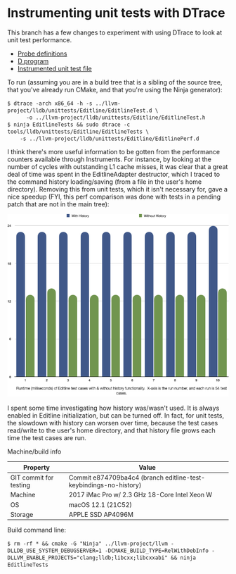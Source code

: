 # Instrumenting unit tests with DTrace

This branch has a few changes to experiment with using DTrace to look at unit test performance.

* [Probe definitions](lldb/unittests/Editline/EditlineTest.d)
* [D program](lldb/unittests/Editline/EditlinePerf.d)
* [Instrumented unit test file](lldb/unittests/Editline/EditlineTest.cpp)

To run (assuming you are in a build tree that is a sibling of the source tree, that you've already run CMake, and that you're using the Ninja generator):

```
$ dtrace -arch x86_64 -h -s ../llvm-project/lldb/unittests/Editline/EditlineTest.d \
      -o ../llvm-project/lldb/unittests/Editline/EditlineTest.h
$ ninja EditlineTests && sudo dtrace -c tools/lldb/unittests/Editline/EditlineTests \
    -s ../llvm-project/lldb/unittests/Editline/EditlinePerf.d
```

I think there's more useful information to be gotten from the performance counters available through Instruments.  For instance, by looking at the number of cycles with outstanding L1 cache misses, it was clear that a great deal of time was spent in the EditlineAdapter destructor, which I traced to the command history loading/saving (from a file in the user's home directory).  Removing this from unit tests, which it isn't necessary for, gave a nice speedup (FYI, this perf comparison was done with tests in a pending patch that are not in the main tree):

![Chart showing performance with/without history](chart.png)

I spent some time investigating how history was/wasn't used.  It is always enabled in Editline initialization, but can be turned off.  In fact, for unit tests, the slowdown with history can worsen over time, because the test cases read/write to the user's home directory, and that history file grows each time the test cases are run.

Machine/build info


| Property | Value |
|----------|-------|
| GIT commit for testing | Commit e874709ba4c4 (branch editline-test-keybindings-no-history) |
| Machine | 2017 iMac Pro w/ 2.3 GHz 18-Core Intel Xeon W |
| OS      | macOS 12.1 (21C52) |
| Storage | APPLE SSD AP4096M |


Build command line:

```
$ rm -rf * && cmake -G "Ninja" ../llvm-project/llvm -DLLDB_USE_SYSTEM_DEBUGSERVER=1 -DCMAKE_BUILD_TYPE=RelWithDebInfo -DLLVM_ENABLE_PROJECTS="clang;lldb;libcxx;libcxxabi" && ninja EditlineTests
```
